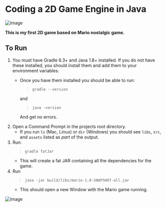 # Coding a 2D Game Engine in Java
![image](https://user-images.githubusercontent.com/62257681/139892750-1cc92012-6f68-4812-868d-65b1d8614140.png)

**This is my first 2D game based on Mario nostalgic game.**

## To Run

1. You must have Gradle 6.3+ and Java 1.8+ installed. If you do not have these installed, you should install them and add them to your environment variables.
    * Once you have them installed you should be able to run:

        > ```gradle --version```

        and

        > ```java -version```

        And get no errors.
2. Open a Command Prompt in the projects root directory.
    * If you run ```ls``` (Mac, Linux) or ```dir``` (Windows) you should see ```libs```, ```src```, and ```assets``` listed as *part* of the output.
3. Run:
    >```gradle fatJar```
    * This will create a fat JAR containing all the dependencies for the game.
4. Run
    >```java -jar build/libs/mario-1.0-SNAPSHOT-all.jar```
    * This should open a new Window with the Mario game running.
    
![image](https://user-images.githubusercontent.com/62257681/139877858-eb643d39-2a27-435c-9032-cb0008f09f34.png)
